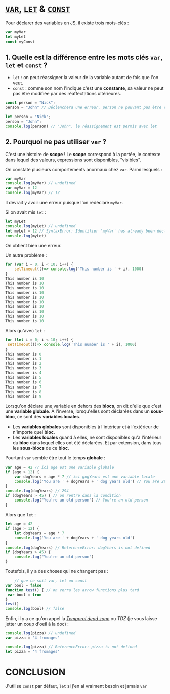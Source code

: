 # [`VAR`](https://developer.mozilla.org/fr/docs/Web/JavaScript/Reference/Instructions/var), [`LET`](https://developer.mozilla.org/fr/docs/Web/JavaScript/Reference/Instructions/let) & [`CONST`](https://developer.mozilla.org/fr/docs/Web/JavaScript/Reference/Instructions/const)

Pour déclarer des variables en JS, il existe trois mots-clés :

```js
var myVar
let myLet
const myConst
```

## 1. Quelle est la différence entre les mots clés ```var```, ```let``` et ```const``` ?

- ```let``` :  on peut réassigner la valeur de la variable autant de fois que l'on veut.
- ```const``` :  comme son nom l'indique c'est une **constante**, sa valeur ne peut pas être modifiée par des réaffectations ultérieures.

```js
const person = "Nick";
person = "John" // Déclenchera une erreur, person ne pouvant pas être réassigné
```

```js
let person = "Nick";
person = "John";
console.log(person) // "John", le réassignement est permis avec let
```

## 2.  Pourquoi ne pas utiliser ```var``` ?

C'est une histoire de **scope** ! 
Le **scope** correspond à la portée, le contexte dans lequel des valeurs, expressions sont disponibles, "visibles".

On constate plusieurs comportements anormaux chez ```var```. Parmi lesquels :
```js
var myVar
console.log(myVar) // undefined
var myVar = 12
console.log(myVar) // 12
```
Il devrait y avoir une erreur puisque l'on redéclare `myVar`. 

Si on avait mis ```let``` :
```js
let myLet
console.log(myLet) // undefined
let myLet = 12 // SyntaxError: Identifier 'myVar' has already been declared
console.log(myLet)
```
On obtient bien une erreur.

Un autre problème :
```js
for (var i = 0; i < 10; i++) { 
    setTimeout(()=> console.log('This number is ' + i), 1000)   
}
This number is 10
This number is 10
This number is 10
This number is 10
This number is 10
This number is 10
This number is 10
This number is 10
This number is 10
This number is 10

```

Alors qu'avec ```let``` : 
```js
for (let i = 0; i < 10; i++) { 
 setTimeout(()=> console.log('This number is ' + i), 1000)   
}
This number is 0
This number is 1
This number is 2
This number is 3
This number is 4
This number is 5
This number is 6
This number is 7
This number is 8
This number is 9
```


Lorsqu'on déclare une variable en dehors des **blocs**, on dit d'elle que c'est une **variable globale**. À l'inverse, lorsqu'elles sont déclarées dans un **sous-bloc**, ce sont des **variables locales**.

- Les **variables globales** sont disponibles à l'intérieur et à l'extérieur de n'importe quel **bloc**.
- Les **variables locales** quand à elles, ne sont disponibles qu'à l'intérieur du **bloc** dans lequel elles ont été déclarées. Et par extension, dans tous les **sous-blocs** de ce **bloc**.

Pourtant ```var``` semble être tout le temps **globale** :
```js
var age = 42 // ici age est une variable globale
if (age > 12) {
    var dogYears = age * 7 // ici gogYears est une variable locale
    console.log('You are ' + dogYears + ' dog years old') // You are 294 dog years old
}
console.log(dogYears) // 294 
if (dogYears > 45) { // on rentre dans la condition
    console.log("You're an old person") // You're an old person
}
```

Alors que ```let``` :
```js
let age = 42
if (age > 12) {
    let dogYears = age * 7
    console.log('You are ' + dogYears + ' dog years old')
}
console.log(dogYears) // ReferenceError: dogYears is not defined
if (dogYears > 45) { 
    console.log("You're an old person")
}
```

Toutefois, il y a des choses qui ne changent pas :
```js
    // que ce soit var, let ou const
var bool = false
function test() { // on verra les arrow functions plus tard
 var bool = true 
}
test()
console.log(bool) // false
```

Enfin, il y a ce qu'on appel la [*Temporal dead zone*](https://stackoverflow.com/questions/33198849/what-is-the-temporal-dead-zone) ou *TDZ* (je vous laisse jetter un coup d'oeil à la doc) :
```js
console.log(pizza) // undefined
var pizza = '4 fromages'

console.log(pizza) // ReferenceError: pizza is not defined
let pizza = '4 fromages'
```

# **CONCLUSION**

J'utilise ```const``` par défaut, ```let``` si j'en ai vraiment besoin et jamais ```var```
